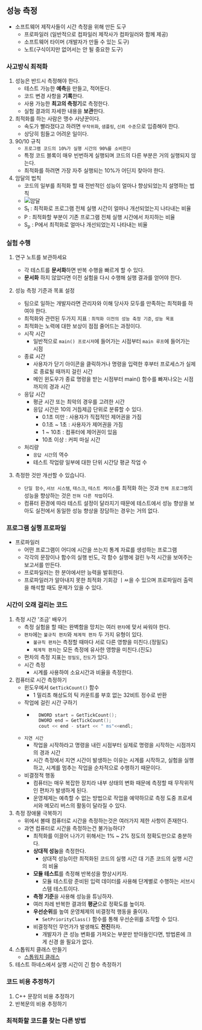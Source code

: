 ## 성능 측정
- 소프트웨어 제작사들이 시간 측정을 위해 만든 도구
    - 프로파일러 (일반적으로 컴파일러 제작사가 컴파일러와 함께 제공)
    - 소프트웨어 타이머 (개발자가 만들 수 있는 도구)
    - 노트(구식이지만 없어서는 안 될 중요한 도구)
### 사고방식 최적화
1. 성능은 반드시 측정해야 한다.
    - 테스트 가능한 **예측**을 만들고, 적어둔다.
    - 코드 변경 사항을 **기록**한다.
    - 사용 가능한 **최고의 측정기**로 측정한다.
    - 실험 결과의 자세한 내용을 **보관**한다.
2. 최적화를 하는 사람은 맹수 사냥꾼이다.
    - 속도가 빨라졌다고 하려면 `무작위화`, `샘플링`, `신뢰 수준`으로 입증해야 한다.
    - 상당히 힘들고 어려운 일이다.
3. 90/10 규칙
    - `프로그램 코드의 10%가 실행 시간의 90%를 소비한다`
    - 특정 코드 블록이 매우 빈번하게 실행되며 코드의 다른 부분은 거의 실행되지 않는다.
    - 최적화를 하려면 가장 자주 실행되는 10%가 어딘지 찾아야 한다.
4. 암달의 법칙
    - 코드의 일부를 최적화 할 때 전반적인 성능이 얼마나 향상되었는지 설명하는 법칙
    - ![암달](https://user-images.githubusercontent.com/21440957/78467487-51167b80-7748-11ea-802b-228ddf3a656f.PNG)
    - S<sub>t</sub> : 최적화로 프로그램 전체 실행 시간이 얼마나 개선되었는지 나타내는 비율
    - P : 최적화할 부분이 기존 프로그램 전체 실행 시간에서 차지하는 비율
    - S<sub>p</sub> : P에서 최적화로 얼마나 개선되었는지 나타내는 비율

### 실험 수행
1. 연구 노트를 보관하세요  
    - 각 테스트를 **문서화**하면 반복 수행을 빠르게 할 수 있다.
    - **문서화** 하지 않았다면 이전 실험을 다시 수행해 실행 결과를 얻어야 한다.
2. 성능 측정 기준과 목표 설정
    - 팀으로 일하는 개발자라면 관리자와 이해 당사자 모두를 만족하는 최적화를 하여야 한다.
    - 최적화와 관련된 두가지 지표 : `최적화 이전의 성능 축정 기준`, `성능 목표`
    - 최적화는 노력에 대한 보상이 점점 줄어드는 과정이다.
    - 시작 시간
        - 일반적으로 `main() 프로시저`에 들어가는 시점부터 `main 루프`에 들어가는 시점
    - 종료 시간
        - 사용자가 닫기 아이콘을 클릭하거나 명령을 입력한 후부터 프로세스가 실제로 종료될 때까지 걸린 시간
        - 메인 윈도우가 종료 명령을 받는 시점부터 main() 함수를 빠져나오는 시점까지의 경과 시간
    - 응답 시간
        - 평균 시간 또는 최악의 경우를 고려한 시간
        - 응답 시간은 10의 거듭제곱 단위로 분류할 수 있다.
            - 0.1초 미만 : 사용자가 직접적인 제어권을 가짐
            - 0.1초 ~ 1초 : 사용자가 제어권을 가짐
            - 1 ~ 10초 : 컴퓨터에 제어권이 있음
            - 10초 이상 : 커피 마실 시간
    - 처리량
        - `응답 시간`의 역수
        - 테스트 작업량 일부에 대한 단위 시간당 평균 작업 수

3. 측정한 것만 개선할 수 있습니다.
    - `단일 함수`, `서브 시스템`, `태스크`, `테스트 케이스`를 최적화 하는 것과 `전체 프로그램`의 성능을 향상하는 것은 `전혀 다른 작업`이다.
    - 컴퓨터 환경에 따라 테스트 설정이 달라지기 때문에 테스트에서 성능 향상을 보아도 실전에서 동일한 성능 향상을 장담하는 경우는 거의 없다.

### 프로그램 실행 프로파일
- 프로파일러
    - 어떤 프로그램이 어디에 시간을 쓰는지 통계 자료를 생성하는 프로그램
    - 각각의 문장이나 함수의 실행 빈도, 각 함수 실행에 걸린 누적 시간을 보여주는 보고서를 만든다.
    - 프로파일러는 한 분야에서만 능력을 발휘한다.
    - 프로파일러가 알아내지 못한 최적화 기회강 ㅣㅆ을 수 있으며 프로파일러 출력을 해석할 때도 문제가 있을 수 있다.
### 시간이 오래 걸리는 코드
1. 측정 시간 '조금' 배우기
    - 측정 실험을 할 때는 완벽함을 망치는 여러 `편차`에 맞서 싸워야 한다.
    - `편차`에는 `불규칙 편차`와 `체계적 편차` 두 가지 유형이 있다.
        - `불규칙 편차`는 측정할 때마다 서로 다른 영향을 미친다.(정밀도)
        - `체계적 편차`는 모든 측정에 유사한 영향을 미친다.(진도)
    - 편차의 측정 지표는 `정밀도`, `진도`가 있다.
    - 시간 측정
        - 시계를 사용하여 소요시간과 비율을 측정한다.
2. 컴퓨터로 시간 측정하기
    - 윈도우에서 `GetTickCount()` 함수
        - 1 밀리초 해상도의 틱 카운트를 부호 없는 32비트 정수로 반환
    - 작업에 걸린 시간 구하기
        - ```cpp
            DWORD start = GetTickCount();
            DWORD end = GetTickCount();
            cout << end - start << " ms"<<endl;
          ```
    - `지연 시간`
        - 작업을 시작하라고 명령을 내린 시점부터 실제로 명령을 시작하는 시점까지의 경과 시간
        - 시간 측정에서 지연 시간이 발생하는 이유는 시계를 시작하고, 실험을 실행하고, 시계를 멈추는 작업을 순차적으로 수행하기 때문이다.
    - 비결정적 행동
        - 컴퓨터는 매우 복잡한 장치라 내부 상태의 변화 때문에 측정할 때 무작위적인 편차가 발생하게 된다.
        - 운영체제는 예측할 수 없는 방법으로 작업을 예약하므로 측정 도중 프로세서와 메모리 버스의 활동이 달라질 수 있다.
3. 측정 장애물 극복하기
    - 위에서 볼때 컴퓨터로 시간을 측정하는것은 여러가지 제한 사항이 존재한다.
    - 과연 컴퓨터로 시간을 측정하는건 불가능하다?
        - 최적화를 이끌어 나가기 위해서는 1% ~ 2% 정도의 정확도만으로 충분하다.
        - **상대적 성능**을 측정한다.
            - 상대적 성능이란 최적화된 코드의 실행 시간 대 기존 코드의 실행 시간의 비율
        - **모듈 테스트**를 측정해 반복성을 향상시키자.
            - 모듈 테스트랑 준비된 입력 데이터를 사용해 단계별로 수행하는 서브시스템 테스트이다.
        - **측정 기준**을 사용해 성능을 튜닝하자.
        - 여러 차레 반복한 결과의 **평균**으로 정확도를 높이자.
        - **우선순위**를 높여 운영체제의 비결정적 행동을 줄이자.
            - `SetPriorityClass()` 함수를 통해 우선순위를 조작할 수 있다.
        - 비결정적인 무언가가 발생해도 **전진**하자.
            - 개발자가 큰 성능 변화를 가져오는 부분만 받아들인다면, 방법론에 크게 신경 쓸 필요가 없다.
4. 스톱워치 클래스 만들기
    - [스톱워치 클래스]()
5. 테스트 하네스에서 실행 시간이 긴 함수 측정하기

### 코드 비용 추정하기
1. C++ 문장의 비용 추정하기
2. 반복문의 비용 추정하기

### 최적화할 코드를 찾는 다른 방법

